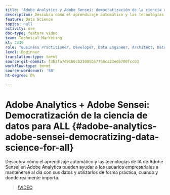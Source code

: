 ```yaml
---
title: 'Adobe Analytics y Adobe Sensei: democratización de la ciencia de datos para TODOS'
description: Descubra cómo el aprendizaje automático y las tecnologías de IA de Adobe Sensei en Adobe Analytics pueden ayudar a los usuarios empresariales a mantenerse al día con sus datos y utilizarlos de forma práctica, cuando y donde realmente importa.
feature: Data Science
topics: null
activity: use
doc-type: feature video
team: Technical Marketing
kt: 2339
role: "Business Practitioner, Developer, Data Engineer, Architect, Data Architect, Administrator, Leader"
level: Beginner
translation-type: tm+mt
source-git-commit: f3b3fa7d91b0cb21005b57768ca23ed6700fcc03
workflow-type: tm+mt
source-wordcount: '98'
ht-degree: 0%

---
```



# Adobe Analytics + Adobe Sensei: Democratización de la ciencia de datos para ALL {#adobe-analytics-adobe-sensei-democratizing-data-science-for-all}

Descubra cómo el aprendizaje automático y las tecnologías de IA de Adobe Sensei en Adobe Analytics pueden ayudar a los usuarios empresariales a mantenerse al día con sus datos y utilizarlos de forma práctica, cuando y donde realmente importa.

>[!VIDEO](https://video.tv.adobe.com/v/25838/?quality=12)
